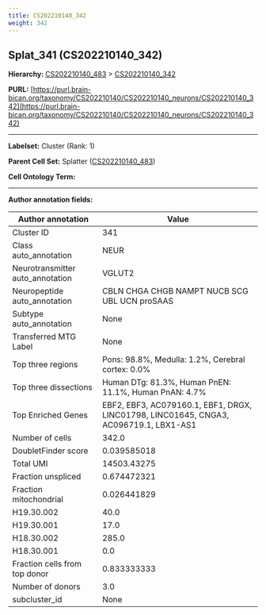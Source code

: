 ```yaml
---
title: CS202210140_342
weight: 342
---
```

## Splat_341 (CS202210140_342)
<b>Hierarchy: </b>
[CS202210140_483](../CS202210140_483) >
[CS202210140_342](../CS202210140_342)

**PURL:** [https://purl.brain-bican.org/taxonomy/CS202210140/CS202210140_neurons/CS202210140_342](https://purl.brain-bican.org/taxonomy/CS202210140/CS202210140_neurons/CS202210140_342)

---


**Labelset:** Cluster (Rank: 1)

**Parent Cell Set:** Splatter ([CS202210140_483](../CS202210140_483))



**Cell Ontology Term:** 

[MARKER GENES.]: #


---

[TRANSFERRED ANNOTATIONS.]: #


[AUTHOR ANNOTATION FIELDS.]: #


**Author annotation fields:**

| Author annotation | Value |
|-------------------|-------|
|Cluster ID|341|
|Class auto_annotation|NEUR|
|Neurotransmitter auto_annotation|VGLUT2|
|Neuropeptide auto_annotation|CBLN CHGA CHGB NAMPT NUCB SCG UBL UCN proSAAS|
|Subtype auto_annotation|None|
|Transferred MTG Label|None|
|Top three regions|Pons: 98.8%, Medulla: 1.2%, Cerebral cortex: 0.0%|
|Top three dissections|Human DTg: 81.3%, Human PnEN: 11.1%, Human PnAN: 4.7%|
|Top Enriched Genes|EBF2, EBF3, AC079160.1, EBF1, DRGX, LINC01798, LINC01645, CNGA3, AC096719.1, LBX1-AS1|
|Number of cells|342.0|
|DoubletFinder score|0.039585018|
|Total UMI|14503.43275|
|Fraction unspliced|0.674472321|
|Fraction mitochondrial|0.026441829|
|H19.30.002|40.0|
|H19.30.001|17.0|
|H18.30.002|285.0|
|H18.30.001|0.0|
|Fraction cells from top donor|0.833333333|
|Number of donors|3.0|
|subcluster_id|None|
